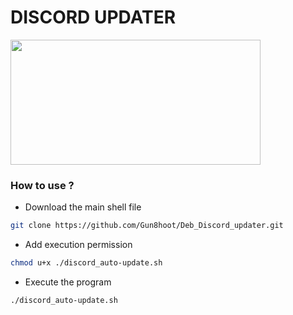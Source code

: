 # DISCORD UPDATER
<img src="https://media1.tenor.com/m/WGuBikkPtmcAAAAd/discord-loading.gif" width=400 height=200/>

### How to use ?
- Download the main shell file 
```sh
git clone https://github.com/Gun8hoot/Deb_Discord_updater.git
```
- Add execution permission 
```sh
chmod u+x ./discord_auto-update.sh
```
- Execute the program
```sh
./discord_auto-update.sh
```